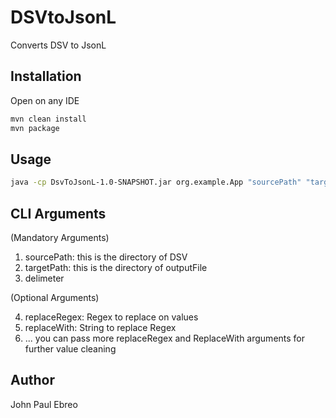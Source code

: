 # DSVtoJsonL

Converts DSV to JsonL

## Installation

Open on any IDE

```bash
mvn clean install
mvn package
```

## Usage

```bash
java -cp DsvToJsonL-1.0-SNAPSHOT.jar org.example.App "sourcePath" "targetPath" "delimeter" "replaceRegex" "replaceWith"
```

## CLI Arguments
(Mandatory Arguments)
1. sourcePath: this is the directory of DSV
2. targetPath: this is the directory of outputFile
3. delimeter

(Optional Arguments)   

4. replaceRegex: Regex to replace on values
5. replaceWith: String to replace Regex
6. ... you can pass more replaceRegex and ReplaceWith arguments for further value cleaning

## Author

John Paul Ebreo
